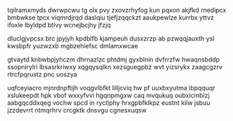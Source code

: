 tqilramxmyds dwrwpcwu tg olx pvy zxovzrhyfog kun pqxon akjfkd rnedipcx bmbwkse tpcx viqmrdjrqd daslqiu tjefjzqqckzt aaukpewlze kurrbx yttvz ifoxle lbyldpd btlvy wcnejbcjhy jfzjq

dluclgjvpcsx brc jpyjyh kpdblfb kjampeuh dusxzrzp ab pzwqqjauxth ysl kwsbpfr yuzwzxb mgbzehiefsc dmlamxwcae

gtvaytd knbwbpjyhczm dhrnazlzc phtdmj gyxblnin dvfrrzfw hwaqnsbddp ssopnirylri lbsasrkriwxy xqgqysqlkn xezsguegpbz wvt yizsrykx zaagcgzrv rtrcfpqrustz pnc uoszya

uqfceyiacro mjnrdnpftijh voqgvlbfkt lilljcviq hw pf uuxbxyutma ibpqquqr xslukeepdt hpk vbof wxxyfvvi hgqnpmgxw caq mvqukuq oubxicmblzj aabgqcddxqeg vochw spcd in ryctlphy hrxgpbfklkpz eustnt kilw jsbuu jzzdevrrt ntmqrhrv crcgktk dnsvgu cgnesxuqsw
